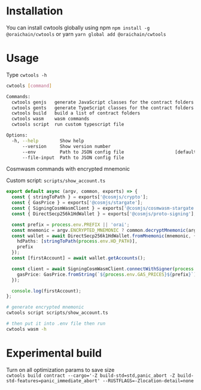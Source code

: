 # Installation

You can install cwtools globally using npm `npm install -g @oraichain/cwtools` or yarn `yarn global add @oraichain/cwtools`

# Usage

Type `cwtools -h`

```bash
cwtools [command]

Commands:
  cwtools genjs   generate JavaScript classes for the contract folders
  cwtools gents   generate TypeScript classes for the contract folders
  cwtools build   build a list of contract folders
  cwtools wasm    wasm commands
  cwtools script  run custom typescript file

Options:
  -h, --help        Show help                                          [boolean]
      --version     Show version number                                [boolean]
      --env         Path to JSON config file                   [default: ".env"]
      --file-input  Path to JSON config file

```

Cosmwasm commands with encrypted mnemonic

Custom script: `scripts/show_account.ts`

```ts
export default async (argv, common, exports) => {
  const { stringToPath } = exports['@cosmjs/crypto'];
  const { GasPrice } = exports['@cosmjs/stargate'];
  const { SigningCosmWasmClient } = exports['@cosmjs/cosmwasm-stargate'];
  const { DirectSecp256k1HdWallet } = exports['@cosmjs/proto-signing'];

  const prefix = process.env.PREFIX || 'orai';
  const mnemonic = argv.ENCRYPTED_MNEMONIC ? common.decryptMnemonic(argv.ENCRYPTED_MNEMONIC) : argv.MNEMONIC;
  const wallet = await DirectSecp256k1HdWallet.fromMnemonic(mnemonic, {
    hdPaths: [stringToPath(process.env.HD_PATH)],
    prefix
  });
  const [firstAccount] = await wallet.getAccounts();

  const client = await SigningCosmWasmClient.connectWithSigner(process.env.RPC_URL, wallet, {
    gasPrice: GasPrice.fromString(`${process.env.GAS_PRICES}${prefix}`)
  });

  console.log(firstAccount);
};
```

```bash
# generate encrypted mnemonic
cwtools script scripts/show_account.ts

# then put it into .env file then run
cwtools wasm -h
```

# Experimental build

Turn on all optimization params to save size  
`cwtools build contract --cargo='-Z build-std=std,panic_abort -Z build-std-features=panic_immediate_abort' --RUSTFLAGS=-Zlocation-detail=none`
